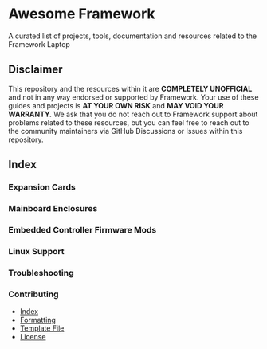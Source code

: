 # Awesome Framework
A curated list of projects, tools, documentation and resources related to the Framework Laptop

## Disclaimer
This repository and the resources within it are **COMPLETELY UNOFFICIAL** and not in any way endorsed
or supported by Framework. Your use of these guides and projects is **AT YOUR OWN RISK** and 
**MAY VOID YOUR WARRANTY.** We ask that you do not reach out to Framework support about problems related
to these resources, but you can feel free to reach out to the community maintainers via 
GitHub Discussions or Issues within this repository.

## Index

### Expansion Cards

### Mainboard Enclosures

### Embedded Controller Firmware Mods

### Linux Support

### Troubleshooting

### Contributing
- [Index](/contributing/index.md)
- [Formatting](/contributing/formatting.md)
- [Template File](/contributing/template.md)
- [License](/LICENSE)

